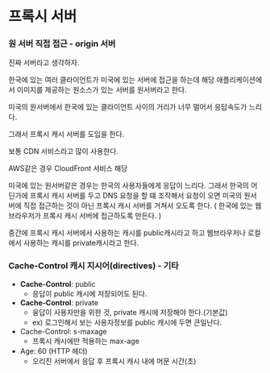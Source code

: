 # 프록시 서버

### 원 서버 직접 접근 - origin 서버

진짜 서버라고 생각하자.

한국에 있는 여러 클라이언트가 미국에 있는 서버에 접근을 하는데 해당 애플리케이션에서 이미지를 제공하는 원소스가 있는 서버를 원서버라고 한다.

미국의 원서버에서 한국에 있는 클라이언트 사이의 거리가 너무 멀어서 응답속도가 느리다.


그래서 프록시 캐시 서버를 도입을 한다.

보통 CDN 서비스라고 많이 사용한다.

AWS같은 경우 CloudFront 서비스 해당

미국에 있는 원서버같은 경우는 한국의 사용자들에게 응답이 느리다. 그래서 한국의 어딘가에 프록시 캐시 서버를 두고 DNS 요청을 할 떄 조작해서 요청이 오면 미국의 원서버에 직접 접근하는 것이 아닌 프록시 캐시 서버를 거쳐서 오도록 한다. ( 한국에 있는 웹 브라우저가 프록시 캐시 서버에 접근하도록 만든다. )


중간에 프록시 캐시 서버에서  사용하는 캐시를 public캐시라고 하고 웹브라우저나 로컬에서 사용하는 캐시를 private캐시라고 한다.


### Cache-Control 캐시 지시어(directives) - 기타

[]()

- **Cache-Control**: public
    - 응답이 public 캐시에 저장되어도 된다.
- **Cache-Control**: private
    - 웅답이 사용자만을 위한 것, private 캐시에 저장해야 한다.(기본값)
    - ex) 로그인해서 보는 사용자정보를 public 캐시에 두면 큰일난다.
- Cache-Control: s-maxage
    - 프록시 캐시에만 적용하는 max-age
- Age: 60 (HTTP 헤더)
    - 오리진 서버에서 응답 후 프록시 캐시 내에 머문 시간(초)